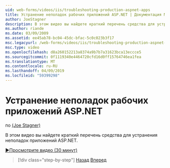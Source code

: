 ```yaml
---
uid: web-forms/videos/iis/troubleshooting-production-aspnet-apps
title: Устранение неполадок рабочих приложений ASP.NET | Документация Майкрософт
author: JoeStagner
description: В этом видео вы найдете краткий перечень средства для устранения неполадок приложений ASP.NET.
ms.author: riande
ms.date: 03/09/2009
ms.assetid: ee45ab78-bc04-45dc-bfac-5c0c023b3f17
msc.legacyurl: /web-forms/videos/iis/troubleshooting-production-aspnet-apps
msc.type: video
ms.openlocfilehash: d8a260152213a8374a9b7b7a31623bca13eccce5
ms.sourcegitcommit: 0f1119340e4464720cfd16d0ff15764746ea1fea
ms.translationtype: MT
ms.contentlocale: ru-RU
ms.lasthandoff: 04/09/2019
ms.locfileid: "59399298"
---
```

# <a name="troubleshooting-production-aspnet-apps"></a>Устранение неполадок рабочих приложений ASP.NET

по [(Joe Stagner)](https://github.com/JoeStagner)

В этом видео вы найдете краткий перечень средства для устранения неполадок приложений ASP.NET.

[&#9654;Просмотрите видео (30 минут)](https://channel9.msdn.com/Blogs/ASP-NET-Site-Videos/troubleshooting-production-aspnet-apps)

> [!div class="step-by-step"]
> [Назад](feature-specific-delegated-management.md)
> [Вперед](creating-a-site-with-iis7-manager.md)
